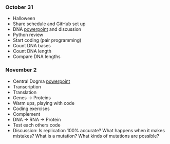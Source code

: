 ### October 31 ###
* Halloween 
* Share schedule and GitHub set up
* DNA [powerpoint](https://docs.google.com/presentation/d/1GYjijjugRVn4KXsKnk5rTI5SB97_mk37rS_K4ZsCKFU/edit#slide=id.p)  and discussion 
* Python review 
* Start coding (pair programming)
 * Count DNA bases
 * Count DNA length
 * Compare DNA lengths
 
### November 2 ###
* Central Dogma [powerpoint](https://docs.google.com/presentation/d/1ILqBaRXmYxErNAywIRV1T1XBb5nFvNTs8YrB5yee128/edit#slide=id.p)
 * Transcription
 * Translation
 * Genes -> Proteins
* Warm ups, playing with code
* Coding exercises
 * Complement 
 * DNA -> RNA -> Protein
 * Test each others code 
* Discussion: Is replication 100% accurate? What happens when it makes mistakes? What is a mutation? What kinds of mutations are possible?
